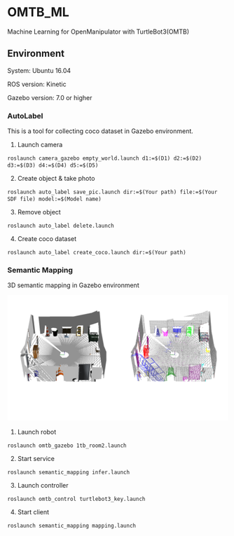 # OMTB_ML
Machine Learning for OpenManipulator with TurtleBot3(OMTB)

## Environment

System: Ubuntu 16.04

ROS version: Kinetic

Gazebo version: 7.0 or higher

### AutoLabel

This is a tool for collecting coco dataset in Gazebo environment.

1. Launch camera

```
roslaunch camera_gazebo empty_world.launch d1:=$(D1) d2:=$(D2) d3:=$(D3) d4:=$(D4) d5:=$(D5)
```

2. Create object & take photo

```
roslaunch auto_label save_pic.launch dir:=$(Your path) file:=$(Your SDF file) model:=$(Model name)
```

3. Remove object

```
roslaunch auto_label delete.launch
```

4. Create coco dataset

```
roslaunch auto_label create_coco.launch dir:=$(Your path)
```

### Semantic Mapping

3D semantic mapping in Gazebo environment

![image](https://github.com/HITROS/omtb_ml/blob/master/semantic_mapping/map.png)

1. Launch robot

```
roslaunch omtb_gazebo 1tb_room2.launch
```

2. Start service
```
roslaunch semantic_mapping infer.launch
```

3. Launch controller

```
roslaunch omtb_control turtlebot3_key.launch
```

4. Start client

```
roslaunch semantic_mapping mapping.launch
```
